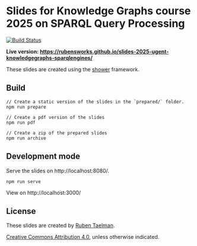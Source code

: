 # Slides for Knowledge Graphs course 2025 on SPARQL Query Processing
[![Build Status](https://github.com/rubensworks/slides-2025-ugent-knowledgegraphs-sparqlengines/workflows/Build%20and%20Deploy/badge.svg)](https://rubensworks.github.io/slides-2025-ugent-knowledgegraphs-sparqlengines/)

**Live version: https://rubensworks.github.io/slides-2025-ugent-knowledgegraphs-sparqlengines/**

These slides are created using the [shower](https://github.com/shower/shower) framework.

## Build

```
// Create a static version of the slides in the `prepared/` folder.
npm run prepare

// Create a pdf version of the slides
npm run pdf

// Create a zip of the prepared slides
npm run archive
```

## Development mode

Serve the slides on http://localhost:8080/.

```
npm run serve
```

View on http://localhost:3000/

## License

These slides are created by [Ruben Taelman](https://rubensworks.net/).

[Creative Commons Attribution 4.0](https://creativecommons.org/licenses/by/4.0/), unless otherwise indicated.
